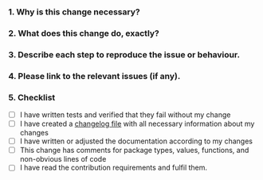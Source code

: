 <!--
Thank you for contributing to Shopware! Please fill out this description template to help us to process your pull request.

Please make sure to fulfil our contribution guideline (https://developer.shopware.com/docs/resources/guidelines/code/contribution?category=shopware-platform-dev-en/contribution).

Do your changes need to be mentioned in the documentation?
Please create a second pull request at https://github.com/shopware/docs
-->

### 1. Why is this change necessary?


### 2. What does this change do, exactly?


### 3. Describe each step to reproduce the issue or behaviour.


### 4. Please link to the relevant issues (if any).


### 5. Checklist

- [ ] I have written tests and verified that they fail without my change
- [ ] I have created a [changelog file](https://github.com/shopware/platform/blob/trunk/adr/2020-08-03-Implement-New-Changelog.md) with all necessary information about my changes
- [ ] I have written or adjusted the documentation according to my changes
- [ ] This change has comments for package types, values, functions, and non-obvious lines of code
- [ ] I have read the contribution requirements and fulfil them.
